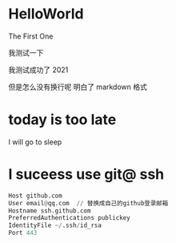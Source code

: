 # HelloWorld
The First One

我测试一下

我测试成功了 2021 

但是怎么没有换行呢 明白了 markdown 格式

# today is too late

I will go to sleep


# I suceess use git@ ssh

```python
Host github.com
User email@qq.com  // 替换成自己的github登录邮箱
Hostname ssh.github.com
PreferredAuthentications publickey
IdentityFile ~/.ssh/id_rsa
Port 443
```